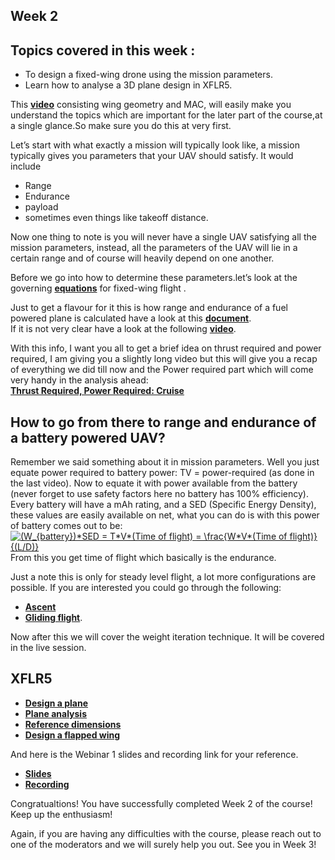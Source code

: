 ## Week 2
## Topics covered in this week :
* To design a fixed-wing drone using the mission parameters.<br/>
* Learn how to analyse a 3D plane design in XFLR5.

This **[video](https://youtu.be/q7c9PCkvIOY?t=660)** consisting wing geometry and MAC, will easily make you understand the topics which are important for the later part of the course,at a single glance.So make sure you do this at very first.

Let’s start with what exactly a mission will typically look like, a mission typically gives you parameters that your UAV should satisfy. It would include 
* Range
* Endurance
* payload
* sometimes even things like takeoff distance.

Now one thing to note is you will never have a single UAV satisfying all the mission parameters, instead, all the parameters of the UAV will lie in a certain range and of course will heavily depend on one another.

Before we go into how to determine these parameters.let’s look at the governing **[equations](https://www.grc.nasa.gov/www/k-12/airplane/cruise.html)** for fixed-wing flight .<br/>

Just to get a flavour for it this is how range and endurance of a fuel powered plane is calculated have a look at this **[document](https://nptel.ac.in/content/storage2/courses/101104007/Module2/Lec9.pdf)**.<br/>
If it is not very clear have a look at the following **[video](https://youtu.be/2NR2eFxaK74)**.

With this info, I want you all to get a brief idea on thrust required and power required, I am giving you a slightly long video but this will give you a recap of everything we did till now and the Power required part which will come very handy in the analysis ahead:<br/>
**[Thrust Required, Power Required: Cruise](https://youtu.be/YDChv27slEE)**


 ## How to go from there to range and endurance of a battery powered UAV?
Remember we said something about it in mission parameters.
Well you just equate power required to battery power: TV = power-required (as done in the last video). Now to equate it with power available from the battery (never forget to use safety factors here no battery has 100% efficiency).  Every battery will have a mAh rating, and a SED (Specific Energy Density), these values are easily available on net, what you can do is with this power of battery comes out to be: <a href="https://www.codecogs.com/eqnedit.php?latex=(W_{battery})*SED&space;=&space;T*V*(Time&space;of&space;flight)&space;=&space;\frac{W*V*(Time&space;of&space;flight)}{(L/D)}" target="_blank"><img src="https://latex.codecogs.com/png.latex?(W_{battery})*SED&space;=&space;T*V*(Time&space;of&space;flight)&space;=&space;\frac{W*V*(Time&space;of&space;flight)}{(L/D)}" title="(W_{battery})*SED = T*V*(Time of flight) = \frac{W*V*(Time of flight)}{(L/D)}" /></a>
From this you get time of flight which basically is the endurance. 



Just a note this is only for steady level flight, a lot more configurations are possible. If you are interested you could go through the following: 
 * **[Ascent](https://www.grc.nasa.gov/www/k-12/airplane/climb.html)**
 * **[Gliding flight](https://www.grc.nasa.gov/www/k-12/airplane/glidang.html)**.<br/>

Now after this we will cover the weight iteration technique. It will be covered in the live session.

## XFLR5
* **[Design a plane](https://youtu.be/vhykE-mVBO4)**
* **[Plane analysis](https://youtu.be/bJddlSRSZGY)**
* **[Reference dimensions](https://youtu.be/VH3M1NQYZPA)**
* **[Design a flapped wing](https://youtu.be/uUQhFh0d4uM)**

And here is the Webinar 1 slides and recording link for your reference.
* **[Slides](https://docs.google.com/presentation/d/1yDpFzJeMpa7GxheA2u-Rbdd2NnsJJzdS3lKUppqSnF0/edit?usp=sharing)**
* **[Recording](https://iitbacin.sharepoint.com/sites/LSAircraftdesignandStabilityanalysisusingXFLR5/Shared%20Documents/General/Recordings/webinar%20of%20week1-20210705_170521-Meeting%20Recording.mp4?web=1)**

Congratualtions! You have successfully completed Week 2 of the course! Keep up the enthusiasm!

Again, if you are having any difficulties with the course, please reach out to one of the moderators and we will surely help you out.
See you in Week 3!
